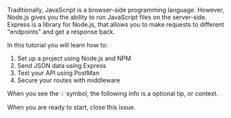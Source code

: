 Traditionally, JavaScript is a browser-side programming language. However, Node.js gives you the ability to run JavaScript files on the server-side. Express is a library for Node.js, that allows you to make requests to different "endpoints" and get a response back.

In this tutorial you will learn how to:
1. Set up a project using Node.js and NPM
2. Send JSON data using Express
3. Test your API using PostMan
4. Secure your routes with middleware

When you see the 💡 symbol, the following info is a optional tip, or context.

When you are ready to start, close this issue.